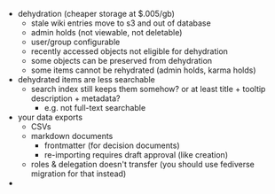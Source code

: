 - dehydration (cheaper storage at $.005/gb)
	- stale wiki entries move to s3 and out of database
	- admin holds (not viewable, not deletable)
	- user/group configurable
	- recently accessed objects not eligible for dehydration
	- some objects can be preserved from dehydration
	- some items cannot be rehydrated (admin holds, karma holds)
- dehydrated items are less searchable
	- search index still keeps them somehow? or at least title + tooltip description + metadata?
		- e.g. not full-text searchable
- your data exports
	- CSVs
	- markdown documents
		- frontmatter (for decision documents)
		- re-importing requires draft approval (like creation)
	- roles & delegation doesn't transfer (you should use fediverse migration for that instead)
- 